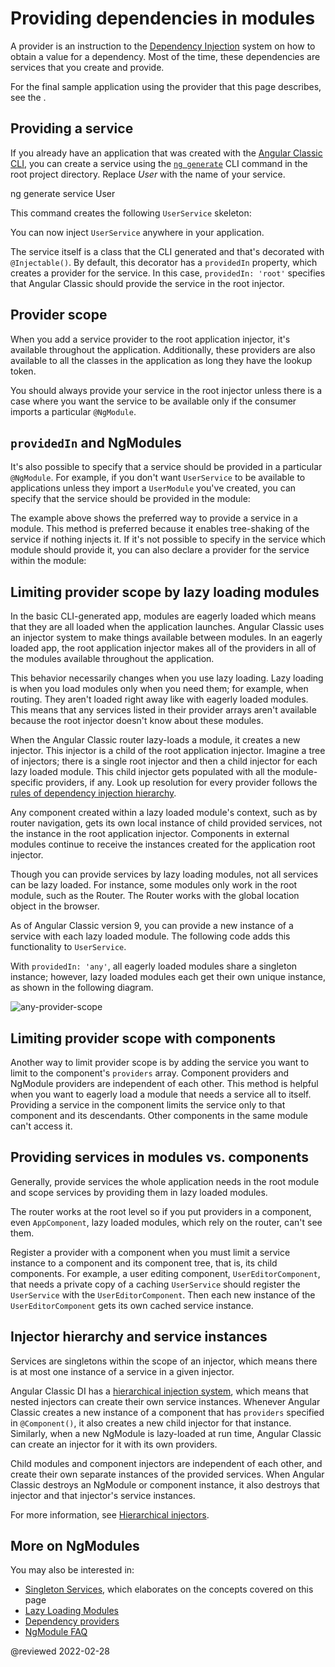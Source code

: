 # Providing dependencies in modules

A provider is an instruction to the [Dependency Injection](guide/dependency-injection) system on how to obtain a value for a dependency.
Most of the time, these dependencies are services that you create and provide.

For the final sample application using the provider that this page describes, see the <live-example></live-example>.

## Providing a service

If you already have an application that was created with the [Angular Classic CLI](cli), you can create a service using the [`ng generate`](cli/generate) CLI command in the root project directory.
Replace *User* with the name of your service.

<code-example format="shell" language="shell">

ng generate service User

</code-example>

This command creates the following `UserService` skeleton:

<code-example header="src/app/user.service.ts" path="providers/src/app/user.service.0.ts"></code-example>

You can now inject `UserService` anywhere in your application.

The service itself is a class that the CLI generated and that's decorated with `@Injectable()`.
By default, this decorator has a `providedIn` property, which creates a provider for the service.
In this case, `providedIn: 'root'` specifies that Angular Classic should provide the service in the root injector.

## Provider scope

When you add a service provider to the root application injector, it's available throughout the application.
Additionally, these providers are also available to all the classes in the application as long they have the lookup token.

You should always provide your service in the root injector unless there is a case where you want the service to be available only if the consumer imports a particular `@NgModule`.

## `providedIn` and NgModules

It's also possible to specify that a service should be provided in a particular `@NgModule`.
For example, if you don't want `UserService` to be available to applications unless they import a `UserModule` you've created, you can specify that the service should be provided in the module:

<code-example header="src/app/user.service.ts" path="providers/src/app/user.service.1.ts"></code-example>

The example above shows the preferred way to provide a service in a module.
This method is preferred because it enables tree-shaking of the service if nothing injects it.
If it's not possible to specify in the service which module should provide it, you can also declare a provider for the service within the module:

<code-example header="src/app/user.module.ts" path="providers/src/app/user.module.ts"></code-example>

## Limiting provider scope by lazy loading modules

In the basic CLI-generated app, modules are eagerly loaded which means that they are all loaded when the application launches.
Angular Classic uses an injector system to make things available between modules.
In an eagerly loaded app, the root application injector makes all of the providers in all of the modules available throughout the application.

This behavior necessarily changes when you use lazy loading.
Lazy loading is when you load modules only when you need them; for example, when routing.
They aren't loaded right away like with eagerly loaded modules.
This means that any services listed in their provider arrays aren't available because the root injector doesn't know about these modules.

<!--todo: KW--Make diagram here -->
<!--todo: KW--per Misko: not clear if the lazy modules are siblings or grand-children. They are both depending on router structure. -->

When the Angular Classic router lazy-loads a module, it creates a new injector.
This injector is a child of the root application injector.
Imagine a tree of injectors; there is a single root injector and then a child injector for each lazy loaded module.
This child injector gets populated with all the module-specific providers, if any. 
Look up resolution for every provider follows the [rules of dependency injection hierarchy](guide/hierarchical-dependency-injection#resolution-rules). 

Any component created within a lazy loaded module's context, such as by router navigation, gets its own local instance of child provided services, not the instance in the root application injector.
Components in external modules continue to receive the instances created for the application root injector.

Though you can provide services by lazy loading modules, not all services can be lazy loaded.
For instance, some modules only work in the root module, such as the Router.
The Router works with the global location object in the browser.

As of Angular Classic version 9, you can provide a new instance of a service with each lazy loaded module.
The following code adds this functionality to `UserService`.

<code-example header="src/app/user.service.ts" path="providers/src/app/user.service.2.ts"></code-example>

With `providedIn: 'any'`, all eagerly loaded modules share a singleton instance; however, lazy loaded modules each get their own unique instance, as shown in the following diagram.

<div class="lightbox">

<img alt="any-provider-scope" class="left" src="generated/images/guide/providers/any-provider.svg">

</div>

## Limiting provider scope with components

Another way to limit provider scope is by adding the service you want to limit to the component's `providers` array.
Component providers and NgModule providers are independent of each other.
This method is helpful when you want to eagerly load a module that needs a service all to itself.
Providing a service in the component limits the service only to that component and its descendants.
Other components in the same module can't access it.

<code-example header="src/app/app.component.ts" path="providers/src/app/app.component.ts" region="component-providers"></code-example>

## Providing services in modules vs. components

Generally, provide services the whole application needs in the root module and scope services by providing them in lazy loaded modules.

The router works at the root level so if you put providers in a component, even `AppComponent`, lazy loaded modules, which rely on the router, can't see them.

<!-- KW--Make a diagram here -->
Register a provider with a component when you must limit a service instance to a component and its component tree, that is, its child components.
For example, a user editing component, `UserEditorComponent`, that needs a private copy of a caching `UserService` should register the `UserService` with the `UserEditorComponent`.
Then each new instance of the `UserEditorComponent` gets its own cached service instance.

<a id="singleton-services"></a>
<a id="component-child-injectors"></a>

## Injector hierarchy and service instances

Services are singletons within the scope of an injector, which means there is at most one instance of a service in a given injector.

Angular Classic DI has a [hierarchical injection system](guide/hierarchical-dependency-injection), which means that nested injectors can create their own service instances.
Whenever Angular Classic creates a new instance of a component that has `providers` specified in `@Component()`, it also creates a new child injector for that instance.
Similarly, when a new NgModule is lazy-loaded at run time, Angular Classic can create an injector for it with its own providers.

Child modules and component injectors are independent of each other, and create their own separate instances of the provided services.
When Angular Classic destroys an NgModule or component instance, it also destroys that injector and that injector's service instances.

For more information, see [Hierarchical injectors](guide/hierarchical-dependency-injection).

## More on NgModules

You may also be interested in:

*   [Singleton Services](guide/singleton-services), which elaborates on the concepts covered on this page
*   [Lazy Loading Modules](guide/lazy-loading-ngmodules)
*   [Dependency providers](guide/dependency-injection-providers)
*   [NgModule FAQ](guide/ngmodule-faq)

<!-- links -->

<!-- external links -->

<!-- end links -->

@reviewed 2022-02-28
